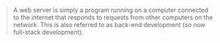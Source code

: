 >A web server is simply a program running on a computer connected to the internet that responds to requests from other computers on the network. This is also referred to as back-end development (so now full-stack development).



